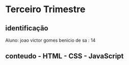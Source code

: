 # Terceiro Trimestre

## identificação
Aluno: joao victor gomes benicio de sa : 14

## conteudo - HTML - CSS - JavaScript
